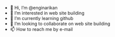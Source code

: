 - 👋 Hi, I’m @enginarikan
- 👀 I’m interested in web site building
- 🌱 I’m currently learning github
- 💞️ I’m looking to collaborate on web site building
- 📫 How to reach me by e-mail

<!---
enginarikan/enginarikan is a ✨ special ✨ repository because its `README.md` (this file) appears on your GitHub profile.
You can click the Preview link to take a look at your changes.
--->
